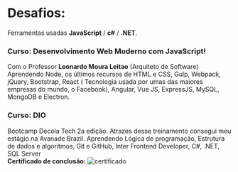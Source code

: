 # Desafios:
Ferramentas usadas **JavaScript** / **c#** / **.NET**.

### Curso: Desenvolvimento Web Moderno com JavaScript! 
Com o Professor **Leonardo Moura Leitao** (Arquiteto de Software)
  Aprendendo Node, os últimos recursos de HTML e  CSS, Gulp, Webpack, jQuery, Bootstrap, React ( Tecnologia usada por umas das maiores empresas do mundo, o Facebook), Angular, Vue JS, ExpressJS, MySQL, MongoDB e Electron.

### Curso: DIO
Bootcamp Decola Tech 2a edição.
Atrazes desse treinamento consegui meu estágio na Avanade Brazil.
  Aprendendo Lógica de programação, Estrutura de dados e algoritmos, Git e GitHub, Inter Frontend Developer, C#, .NET, SQL Server <br>
  **Certificado de conclusão:**
  ![certificado](https://hermes.digitalinnovation.one/certificates/cover/F76D0AC0.jpg)

